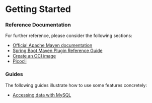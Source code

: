 # Getting Started

### Reference Documentation
For further reference, please consider the following sections:

* [Official Apache Maven documentation](https://maven.apache.org/guides/index.html)
* [Spring Boot Maven Plugin Reference Guide](https://docs.spring.io/spring-boot/docs/3.1.7/maven-plugin/reference/html/)
* [Create an OCI image](https://docs.spring.io/spring-boot/docs/3.1.7/maven-plugin/reference/html/#build-image)
* [Picocli](https://picocli.info/#_spring_boot_example)

### Guides
The following guides illustrate how to use some features concretely:

* [Accessing data with MySQL](https://spring.io/guides/gs/accessing-data-mysql/)

